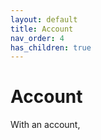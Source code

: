```yaml
---
layout: default
title: Account
nav_order: 4
has_children: true
---
```


# Account

With an account, 
